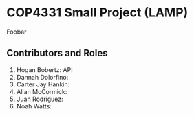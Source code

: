 # COP4331 Small Project (LAMP)

Foobar

## Contributors and Roles

1. Hogan Bobertz: API
2. Dannah Dolorfino:   
3. Carter Jay Hankin:  
4. Allan McCormick:    
5. Juan Rodriguez:     
6. Noah Watts:     